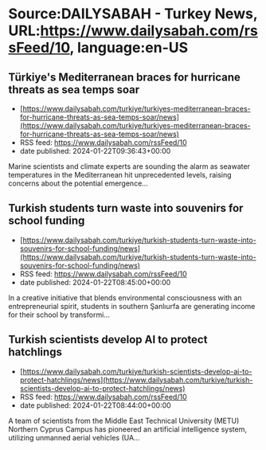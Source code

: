 # Source:DAILYSABAH - Turkey News, URL:https://www.dailysabah.com/rssFeed/10, language:en-US

## Türkiye's Mediterranean braces for hurricane threats as sea temps soar
 - [https://www.dailysabah.com/turkiye/turkiyes-mediterranean-braces-for-hurricane-threats-as-sea-temps-soar/news](https://www.dailysabah.com/turkiye/turkiyes-mediterranean-braces-for-hurricane-threats-as-sea-temps-soar/news)
 - RSS feed: https://www.dailysabah.com/rssFeed/10
 - date published: 2024-01-22T09:36:43+00:00

Marine scientists and climate experts are sounding the alarm as seawater temperatures in the Mediterranean hit unprecedented levels, raising concerns about the potential emergence...

## Turkish students turn waste into souvenirs for school funding
 - [https://www.dailysabah.com/turkiye/turkish-students-turn-waste-into-souvenirs-for-school-funding/news](https://www.dailysabah.com/turkiye/turkish-students-turn-waste-into-souvenirs-for-school-funding/news)
 - RSS feed: https://www.dailysabah.com/rssFeed/10
 - date published: 2024-01-22T08:45:00+00:00

In a creative initiative that blends environmental consciousness with an entrepreneurial spirit, students in southern Şanlıurfa are generating income for their school by transformi...

## Turkish scientists develop AI to protect hatchlings
 - [https://www.dailysabah.com/turkiye/turkish-scientists-develop-ai-to-protect-hatchlings/news](https://www.dailysabah.com/turkiye/turkish-scientists-develop-ai-to-protect-hatchlings/news)
 - RSS feed: https://www.dailysabah.com/rssFeed/10
 - date published: 2024-01-22T08:44:00+00:00

A team of scientists from the Middle East Technical University (METU) Northern Cyprus Campus has pioneered an artificial intelligence system, utilizing unmanned aerial vehicles (UA...

